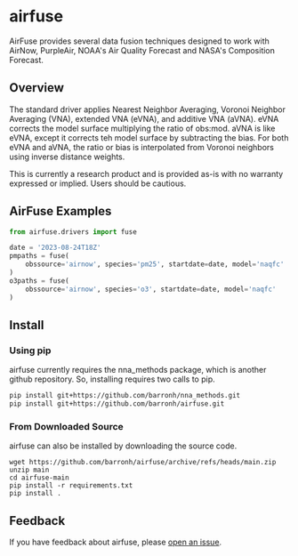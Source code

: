 # airfuse

AirFuse provides several data fusion techniques designed to work with AirNow,
PurpleAir, NOAA's Air Quality Forecast and NASA's Composition Forecast.

## Overview

The standard driver applies Nearest Neighbor Averaging, Voronoi Neighbor
Averaging (VNA), extended VNA (eVNA), and additive VNA (aVNA). eVNA corrects the
model surface multiplying the ratio of obs:mod. aVNA is like eVNA, except it
corrects teh model surface by subtracting the bias. For both eVNA and aVNA, the
ratio or bias is interpolated from Voronoi neighbors using inverse distance
weights.

This is currently a research product and is provided as-is with no warranty
expressed or implied. Users should be cautious.


## AirFuse Examples

```python
from airfuse.drivers import fuse

date = '2023-08-24T18Z'
pmpaths = fuse(
    obssource='airnow', species='pm25', startdate=date, model='naqfc'
)
o3paths = fuse(
    obssource='airnow', species='o3', startdate=date, model='naqfc'
)
```


## Install

### Using pip

airfuse currently requires the nna_methods package, which is another github
repository. So, installing requires two calls to pip.

```bash
pip install git+https://github.com/barronh/nna_methods.git
pip install git+https://github.com/barronh/airfuse.git
```

### From Downloaded Source

airfuse can also be installed by downloading the source code.

```
wget https://github.com/barronh/airfuse/archive/refs/heads/main.zip
unzip main
cd airfuse-main
pip install -r requirements.txt
pip install .
```

## Feedback

If you have feedback about airfuse, please
[open an issue](https://github.com/barronh/airfuse/issues).